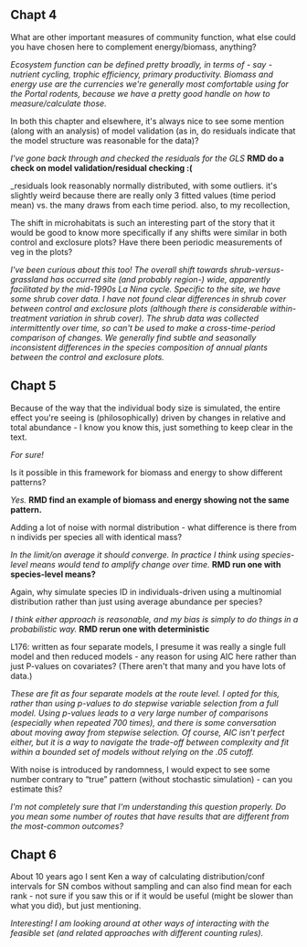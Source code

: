 
##  Chapt 4

What are other important measures of community function, what else could you have chosen here to complement energy/biomass, anything?

_Ecosystem function can be defined pretty broadly, in terms of - say - nutrient cycling, trophic efficiency, primary productivity. Biomass and energy use are the currencies we're generally most comfortable using for the Portal rodents, because we have a pretty good handle on how to measure/calculate those._

In both this chapter and elsewhere, it's always nice to see some mention (along with an analysis) of model validation (as in, do residuals indicate that the model structure was reasonable for the data)?

_I've gone back through and checked the residuals for the GLS_ **RMD do a check on model validation/residual checking :(**

_residuals look reasonably normally distributed, with some outliers. it's slightly weird because there are really only 3 fitted values (time period mean) vs. the many draws from each time period. also, to my recollection,

The shift in microhabitats is such an interesting part of the story that it would be good to know more specifically if any shifts were similar in both control and exclosure plots? Have there been periodic measurements of veg in the plots?

_I've been curious about this too! The overall shift towards shrub-versus-grassland has occurred site (and probably region-) wide, apparently facilitated by the mid-1990s La Nina cycle. Specific to the site, we have some shrub cover data. I have not found clear differences in shrub cover between control and exclosure plots (although there is considerable within-treatment variation in shrub cover). The shrub data was collected intermittently over time, so can't be used to make a cross-time-period comparison of changes. We generally find subtle and seasonally inconsistent differences in the species composition of annual plants between the control and exclosure plots._


## Chapt 5

Because of the way that the individual body size is simulated, the entire effect you're seeing is (philosophically) driven by changes in relative and total abundance - I know you know this, just something to keep clear in the text.

_For sure!_


Is it possible in this framework for biomass and energy to show different patterns?

_Yes._ **RMD find an example of biomass and energy showing not the same pattern.**

Adding a lot of noise with normal distribution - what difference is there from n individs per species all with identical mass?

_In the limit/on average it should converge. In practice I think using species-level means would tend to amplify change over time._ **RMD run one with species-level means?**


Again, why simulate species ID in individuals-driven using a multinomial distribution rather than just using average abundance per species?

_I think either approach is reasonable, and my bias is simply to do things in a probabilistic way._ **RMD rerun one with deterministic**


L176: written as four separate models, I presume it was really a single full model and then reduced models - any reason for using AIC here rather than just P-values on covariates? (There aren't that many and you have lots of data.)

_These are fit as four separate models at the route level. I opted for this, rather than using p-values to do stepwise variable selection from a full model. Using p-values leads to a very large number of comparisons (especially when repeated 700 times), and there is some conversation about moving away from stepwise selection. Of course, AIC isn't perfect either, but it is a way to navigate the trade-off between complexity and fit within a bounded set of models without relying on the .05 cutoff._


With noise is introduced by randomness, I would expect to see some number contrary to “true” pattern (without stochastic simulation) - can you estimate this?

_I'm not completely sure that I'm understanding this question properly. Do you mean some number of routes that have results that are different from the most-common outcomes?_



## Chapt 6

About 10 years ago I sent Ken a way of calculating distribution/conf intervals for SN combos without sampling and can also find mean for each rank - not sure if you saw this or if it would be useful (might be slower than what you did), but just mentioning.

_Interesting! I am looking around at other ways of interacting with the feasible set (and related approaches with different counting rules)._
